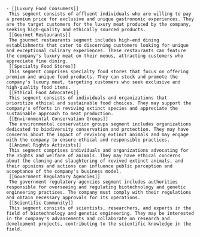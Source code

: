     - [[Luxury Food Consumers]]
     This segment consists of affluent individuals who are willing to pay a premium price for exclusive and unique gastronomic experiences. They are the target customers for the luxury meat produced by the company, seeking high-quality and ethically sourced products.
     [[Gourmet Restaurants]]
     The gourmet restaurants segment includes high-end dining establishments that cater to discerning customers looking for unique and exceptional culinary experiences. These restaurants can feature the company's luxury meat on their menus, attracting customers who appreciate fine dining.
     [[Specialty Food Stores]]
     This segment comprises specialty food stores that focus on offering premium and unique food products. They can stock and promote the company's luxury meat, targeting customers who seek exclusive and high-quality food items.
     [[Ethical Food Advocates]]
     This segment consists of individuals and organizations that prioritize ethical and sustainable food choices. They may support the company's efforts in reviving extinct species and appreciate the sustainable approach to meat production.
     [[Environmental Conservation Groups]]
     The environmental conservation groups segment includes organizations dedicated to biodiversity conservation and protection. They may have concerns about the impact of reviving extinct animals and may engage with the company to ensure ethical and responsible practices.
     [[Animal Rights Activists]]
     This segment comprises individuals and organizations advocating for the rights and welfare of animals. They may have ethical concerns about the cloning and slaughtering of revived extinct animals, and their opinions and actions can influence public perception and acceptance of the company's business model.
     [[Government Regulatory Agencies]]
     The government regulatory agencies segment includes authorities responsible for overseeing and regulating biotechnology and genetic engineering practices. The company must comply with their regulations and obtain necessary approvals for its operations.
     [[Scientific Community]]
     This segment consists of scientists, researchers, and experts in the field of biotechnology and genetic engineering. They may be interested in the company's advancements and collaborate on research and development projects, contributing to the scientific knowledge in the field.



